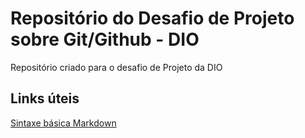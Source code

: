 # Repositório do Desafio de Projeto sobre Git/Github - DIO

Repositório criado para o desafio de Projeto da DIO

## Links úteis

[Sintaxe básica Markdown](https://www.markdownguide.org/basic-syntax)
